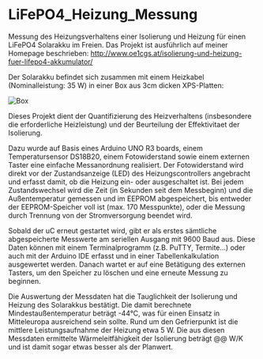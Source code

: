# LiFePO4_Heizung_Messung
Messung des Heizungsverhaltens einer Isolierung und Heizung für einen LiFePO4 Solarakku im Freien.
Das Projekt ist ausführlich auf meiner Homepage beschrieben: http://www.oe1cgs.at/isolierung-und-heizung-fuer-lifepo4-akkumulator/

Der Solarakku befindet sich zusammen mit einem Heizkabel (Nominalleistung: 35 W) in einer Box aus 3cm dicken XPS-Platten:

![Box](https://github.com/christophschwaerzler/LiFePO4_Heizung_Messung/assets/151140591/de77048b-01fb-4393-b99c-e6d769636ab2)

Dieses Projekt dient der Quantifizierung des Heizverhaltens (insbesondere die erforderliche Heizleistung) und der Beurteilung der Effektivitaet der Isolierung.

Dazu wurde auf Basis eines Arduino UNO R3 boards, einem Temperatursensor DS18B20, einem Fotowiderstand sowie einem externen Taster eine einfache Messanordnung realisiert.
Der Fotowiderstand wird direkt vor der Zustandsanzeige (LED) des Heizungscontrollers angebracht und erfasst damit, ob die Heizung ein- oder ausgeschaltet ist.
Bei jedem Zustandswechsel wird die Zeit (in Sekunden seit dem Messbeginn) und die Außentemperatur gemessen und im EEPROM abgespeichert, bis entweder
der EEPROM-Speicher voll ist (max. 170 Messpunkte), oder die Messung durch Trennung von der Stromversorgung beendet wird.

Sobald der uC erneut gestartet wird, gibt er als erstes sämtliche abgespeicherte Messwerte am seriellen Ausgang mit 9600 Baud aus.
Diese Daten können mit einem Terminalprogramm (z.B. PuTTY, Termite...) oder auch mit der Arduino IDE erfasst und in einer Tabellenkalkulation ausgewertet werden.
Danach wartet er auf eine Betätigung des externen Tasters, um den Speicher zu löschen und eine erneute Messung zu beginnen.

Die Auswertung der Messdaten hat die Tauglichkeit der Isolierung und Heizung des Solarakkus bestätigt. Die damit berechnete Mindestaußentemperatur
beträgt -44°C, was für einen Einsatz in Mitteleuropa ausreichend sein sollte. Rund um den Gefrierpunkt ist die mittlere Leistungsaufnahme der
Heizung etwa 5 W. Die aus diesen Messdaten ermittelte Wärmeleitfähigkeit der Isolierung beträgt @@ W/K und ist damit sogar etwas besser als
der Planwert. 
